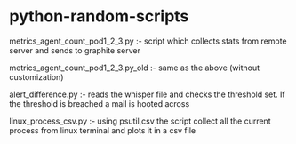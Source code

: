 # python-random-scripts

metrics_agent_count_pod1_2_3.py :- script which collects stats from remote server and sends to graphite server

metrics_agent_count_pod1_2_3.py_old :- same as the above (without customization)

alert_difference.py :- reads the whisper file and checks the threshold set. If the threshold is breached a mail is hooted across

linux_process_csv.py :- using psutil,csv the script collect all the current process from linux terminal and plots  it in a csv file
